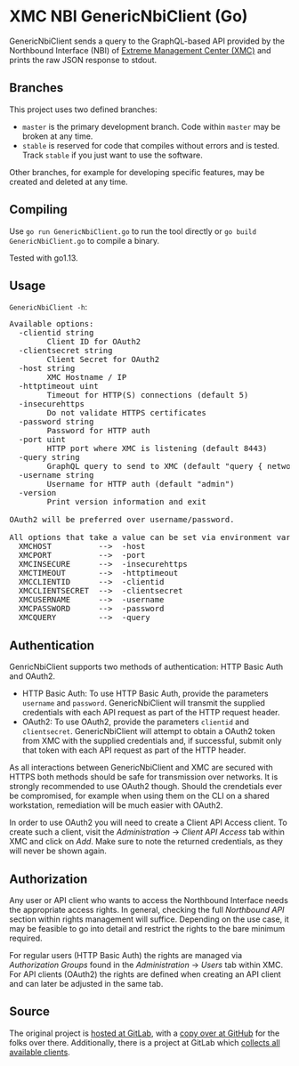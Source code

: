 # XMC NBI GenericNbiClient (Go)

GenericNbiClient sends a query to the GraphQL-based API provided by the Northbound Interface (NBI) of [Extreme Management Center (XMC)](https://www.extremenetworks.com/product/extreme-management-center/) and prints the raw JSON response to stdout.

## Branches

This project uses two defined branches:

  * `master` is the primary development branch. Code within `master` may be broken at any time.
  * `stable` is reserved for code that compiles without errors and is tested. Track `stable` if you just want to use the software.

Other branches, for example for developing specific features, may be created and deleted at any time.

## Compiling

Use `go run GenericNbiClient.go` to run the tool directly or `go build GenericNbiClient.go` to compile a binary.

Tested with go1.13.

## Usage

`GenericNbiClient -h`:

<pre>
Available options:
  -clientid string
        Client ID for OAuth2
  -clientsecret string
        Client Secret for OAuth2
  -host string
        XMC Hostname / IP
  -httptimeout uint
        Timeout for HTTP(S) connections (default 5)
  -insecurehttps
        Do not validate HTTPS certificates
  -password string
        Password for HTTP auth
  -port uint
        HTTP port where XMC is listening (default 8443)
  -query string
        GraphQL query to send to XMC (default "query { network { devices { up ip sysName nickName } } }")
  -username string
        Username for HTTP auth (default "admin")
  -version
        Print version information and exit

OAuth2 will be preferred over username/password.

All options that take a value can be set via environment variables:
  XMCHOST          -->  -host
  XMCPORT          -->  -port
  XMCINSECURE      -->  -insecurehttps
  XMCTIMEOUT       -->  -httptimeout
  XMCCLIENTID      -->  -clientid
  XMCCLIENTSECRET  -->  -clientsecret
  XMCUSERNAME      -->  -username
  XMCPASSWORD      -->  -password
  XMCQUERY         -->  -query
</pre>

## Authentication

GenricNbiClient supports two methods of authentication: HTTP Basic Auth and OAuth2.

  * HTTP Basic Auth: To use HTTP Basic Auth, provide the parameters `username` and `password`. GenericNbiClient will transmit the supplied credentials with each API request as part of the HTTP request header.
  * OAuth2: To use OAuth2, provide the parameters `clientid` and `clientsecret`. GenericNbiClient will attempt to obtain a OAuth2 token from XMC with the supplied credentials and, if successful, submit only that token with each API request as part of the HTTP header.

As all interactions between GenericNbiClient and XMC are secured with HTTPS both methods should be safe for transmission over networks. It is strongly recommended to use OAuth2 though. Should the crendetials ever be compromised, for example when using them on the CLI on a shared workstation, remediation will be much easier with OAuth2.

In order to use OAuth2 you will need to create a Client API Access client. To create such a client, visit the _Administration_ -> _Client API Access_ tab within XMC and click on _Add_. Make sure to note the returned credentials, as they will never be shown again.

## Authorization

Any user or API client who wants to access the Northbound Interface needs the appropriate access rights. In general, checking the full _Northbound API_ section within rights management will suffice. Depending on the use case, it may be feasible to go into detail and restrict the rights to the bare minimum required.

For regular users (HTTP Basic Auth) the rights are managed via _Authorization Groups_ found in the _Administration_ -> _Users_ tab within XMC. For API clients (OAuth2) the rights are defined when creating an API client and can later be adjusted in the same tab.

## Source

The original project is [hosted at GitLab](https://gitlab.com/rbrt-weiler/xmc-nbi-genericnbiclient-go), with a [copy over at GitHub](https://github.com/rbrt-weiler/xmc-nbi-genericnbiclient-go) for the folks over there. Additionally, there is a project at GitLab which [collects all available clients](https://gitlab.com/rbrt-weiler/xmc-nbi-clients).

